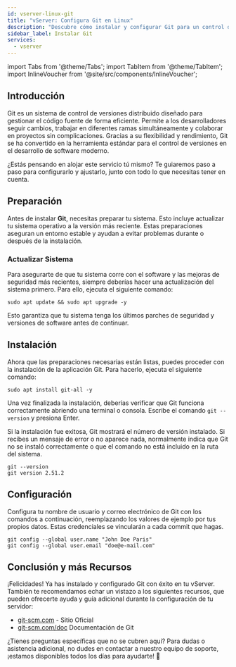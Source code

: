 ```yaml
---
id: vserver-linux-git
title: "vServer: Configura Git en Linux"
description: "Descubre cómo instalar y configurar Git para un control de versiones eficiente y colaboración sin líos en tus proyectos de desarrollo → Aprende más ahora"
sidebar_label: Instalar Git
services:
  - vserver
---
```


import Tabs from '@theme/Tabs';
import TabItem from '@theme/TabItem';
import InlineVoucher from '@site/src/components/InlineVoucher';

## Introducción

Git es un sistema de control de versiones distribuido diseñado para gestionar el código fuente de forma eficiente. Permite a los desarrolladores seguir cambios, trabajar en diferentes ramas simultáneamente y colaborar en proyectos sin complicaciones. Gracias a su flexibilidad y rendimiento, Git se ha convertido en la herramienta estándar para el control de versiones en el desarrollo de software moderno.

¿Estás pensando en alojar este servicio tú mismo? Te guiaremos paso a paso para configurarlo y ajustarlo, junto con todo lo que necesitas tener en cuenta.

<InlineVoucher />

## Preparación

Antes de instalar **Git**, necesitas preparar tu sistema. Esto incluye actualizar tu sistema operativo a la versión más reciente. Estas preparaciones aseguran un entorno estable y ayudan a evitar problemas durante o después de la instalación.

### Actualizar Sistema
Para asegurarte de que tu sistema corre con el software y las mejoras de seguridad más recientes, siempre deberías hacer una actualización del sistema primero. Para ello, ejecuta el siguiente comando:

```
sudo apt update && sudo apt upgrade -y
```
Esto garantiza que tu sistema tenga los últimos parches de seguridad y versiones de software antes de continuar.

## Instalación

Ahora que las preparaciones necesarias están listas, puedes proceder con la instalación de la aplicación Git. Para hacerlo, ejecuta el siguiente comando:

```console
sudo apt install git-all -y
```

Una vez finalizada la instalación, deberías verificar que Git funciona correctamente abriendo una terminal o consola. Escribe el comando `git --version` y presiona Enter.

Si la instalación fue exitosa, Git mostrará el número de versión instalado. Si recibes un mensaje de error o no aparece nada, normalmente indica que Git no se instaló correctamente o que el comando no está incluido en la ruta del sistema.

```
git --version
git version 2.51.2
```

## Configuración

Configura tu nombre de usuario y correo electrónico de Git con los comandos a continuación, reemplazando los valores de ejemplo por tus propios datos. Estas credenciales se vincularán a cada commit que hagas.

```
git config --global user.name "John Doe Paris"
git config --global user.email "doe@e-mail.com"
```

## Conclusión y más Recursos

¡Felicidades! Ya has instalado y configurado Git con éxito en tu vServer. También te recomendamos echar un vistazo a los siguientes recursos, que pueden ofrecerte ayuda y guía adicional durante la configuración de tu servidor:

- [git-scm.com](https://git-scm.com/) - Sitio Oficial
- [git-scm.com/doc](https://git-scm.com/doc) Documentación de Git

¿Tienes preguntas específicas que no se cubren aquí? Para dudas o asistencia adicional, no dudes en contactar a nuestro equipo de soporte, ¡estamos disponibles todos los días para ayudarte! 🙂

<InlineVoucher />